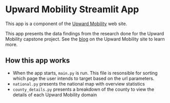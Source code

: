 # Upward Mobility Streamlit App
This app is a component of the [Upward Mobility](http://upwardmobility.pythonanywhere.com/) web site. 

This app presents the data findings from the research done for the Upward Mobility capstone project. See the [blog](http://upwardmobility.pythonanywhere.com/blog) on the Upward Mobility site to learn more.

## How this app works

- When the app starts, `main.py` is run. This file is resonsible for sorting which page the user intends to target based on the url parameters.
- `national.py` presents the national map with overview statistics
- `county_details.py` presents a breakdown of the county to view the details of each Upward Mobility domain

